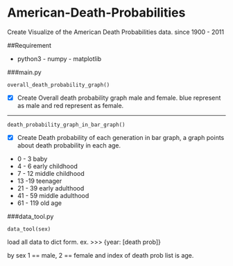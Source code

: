 ﻿# American-Death-Probabilities
Create Visualize of the American Death Probabilities data.
since 1900 - 2011

##Requirement
- python3
      - numpy
      - matplotlib

###main.py

```
overall_death_probability_graph()
```
- [X] Create Overall death probability graph male and female.
blue represent as male and red represent as female.

---

```
death_probability_graph_in_bar_graph()
```
- [X] Create Death probability of each generation in bar graph, a graph points about death probability in each age.
- 0 - 3 baby
- 4 - 6 early childhood
- 7 - 12 middle childhood
- 13 -19 teenager
- 21 - 39 early adulthood
- 41 - 59 middle adulthood
- 61 - 119 old age

###data_tool.py
```
data_tool(sex)
```
load all data to dict form. ex. >>> {year: [death prob]}

by sex 1 == male, 2 == female and index of death prob list is age.
